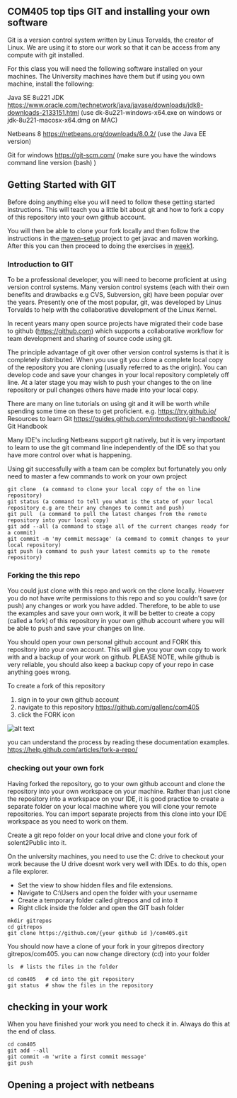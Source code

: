 ## COM405 top tips GIT and installing your own software

Git is a version control system written by Linus Torvalds, the creator of Linux.
We are using it to store our work so that it can be access from any compute with git installed.

For this class you will need the following software installed on your machines. 
The University machines have them but if using you own machine, install the following:

Java SE 8u221 JDK https://www.oracle.com/technetwork/java/javase/downloads/jdk8-downloads-2133151.html 
(use dk-8u221-windows-x64.exe on windows or jdk-8u221-macosx-x64.dmg on MAC)

Netbeans 8 https://netbeans.org/downloads/8.0.2/ 
(use the Java EE version)

Git for windows https://git-scm.com/
(make sure you have the windows command line version (bash) )

## Getting Started with GIT
Before doing anything else you will need to follow these getting started instructions.
This will teach you a little bit about git and how to fork a copy of this repository into your own github account.

You will then be able to clone your fork locally and then follow the instructions in the [maven-setup](../master/week1/maven-setup) project to get javac and maven working. 
After this you can then proceed to doing the exercises in [week1](../master/week1/).

### Introduction to GIT
To be a professional developer, you will need to become proficient at using version control systems.
Many version control systems (each with their own benefits and drawbacks e.g CVS, Subversion, git) have been popular over the years. 
Presently one of the most popular, git, was developed by Linus Torvalds to help with the collaborative development of the Linux Kernel.

In recent years many open source projects have migrated their code base to github (https://github.com) which supports a collaborative workflow for team development and sharing of source code using git. 

The principle advantage of git over other version control systems is that it is completely distributed. When you use git you clone a complete local copy of the repository you are cloning (usually referred to as the origin). You can develop code and save your changes in your local repository completely off line. At a later stage you may wish to push your changes to the on line repository or pull changes others have made into your local copy. 

There are many on line tutorials on using git and it will be worth while spending some time on these to get proficient. e.g.
 https://try.github.io/ Resources to learn Git
 https://guides.github.com/introduction/git-handbook/ Git Handbook 
 
Many IDE's including Netbeans support git natively, but it is very important to learn to use the git command line independently of the IDE so that you have more control over what is happening.

Using git successfully with a team can be complex but fortunately you only need to master a few commands to work on your own project
```
git clone  (a command to clone your local copy of the on line repository)
git status (a command to tell you what is the state of your local repository e.g are their any changes to commit and push)
git pull  (a command to pull the latest changes from the remote repository into your local copy)
git add --all (a command to stage all of the current changes ready for a commit)
git commit -m 'my commit message' (a command to commit changes to your local repository)
git push (a command to push your latest commits up to the remote repository)
```
### Forking the this repo
You could just clone with this repo and work on the clone locally. 
However you do not have write permissions to this repo and so you couldn't save (or push) any changes or work you have added.
Therefore, to be able to use the examples and save your own work, it will be better to create a copy (called a fork) of this repository in your own github account where you will be able to push and save your changes on line.

You should open your own personal github account and FORK this repository into your own account. 
This will give you your own copy to work with and a backup of your work on github.
PLEASE NOTE, while github is very reliable, you should also keep a backup copy of your repo in case anything goes wrong.

To create a fork of this repository
1. sign in to your own github account
2. navigate to this repository https://github.com/gallenc/com405
3. click the FORK icon

![alt text](../master/docs/images/ForkingARepo.png "Figure ForkingARepo.png")

you can understand the process by reading these documentation examples.
https://help.github.com/articles/fork-a-repo/

### checking out your own fork

Having forked the repository, go to your own github account and clone the repository into your own workspace on your machine. 
Rather than just clone the repository into a workspace on your IDE, it is good practice to create a separate folder on your local machine where you will clone your remote repositories. 
You can import separate projects from this clone into your IDE workspace as you need to work on them.

Create a git repo folder on your local drive and clone your fork of solent2Public into it.

On the university machines, you need to use the C: drive to checkout your work because the U drive doesnt work very well with IDEs. to do this, open a file explorer. 
* Set the view to show hidden files and file extensions.
* Navigate to C:\Users and open the folder with your username
* Create a temporary folder called gitrepos and cd into it
* Right click inside the folder and open the GIT bash folder

```
mkdir gitrepos
cd gitrepos
git clone https://github.com/{your github id }/com405.git
```

You should now have a clone of your fork in your gitrepos directory gitrepos/com405.
you can now change directory (cd) into your folder
```
ls  # lists the files in the folder

cd com405   # cd into the git repository
git status  # show the files in the repository
```

## checking in your work

When you have finished your work you need to check it in.
Always do this at the end of class.
```
cd com405
git add --all
git commit -m 'write a first commit message'
git push
```

## Opening a project with netbeans



